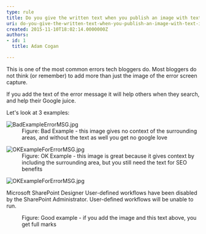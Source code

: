 ```yaml
---
type: rule
title: Do you give the written text when you publish an image with text in it?
uri: do-you-give-the-written-text-when-you-publish-an-image-with-text-in-it
created: 2015-11-10T18:02:14.0000000Z
authors:
- id: 1
  title: Adam Cogan

---
```




<span class='intro'> <p>​This is one of the most common errors tech bloggers do. Most bloggers do not think (or remember) to add more than just the image of the error screen capture.<br></p><p>If you add the text of the error message it will help others when they search, and help their Google juice.</p> </span>

<p>​​Let's look at 3 examples&#58;​​</p><dl class="badImage"><dt><img src="/PublishingImages/BadExampleErrorMSG.jpg" alt="BadExampleErrorMSG.jpg" /></dt><dd>Figure&#58; Bad Example - this image gives no context of the surrounding areas, and without the text as well you get no google love</dd></dl><dl class="image"><dt><img src="/PublishingImages/OKExampleForErrorMSG.jpg" alt="OKExampleForErrorMSG.jpg" /></dt><dd>Figure&#58; OK Example - this image is great because it gives context by including the surrounding area, but you still need the text for SEO benefits</dd></dl><dl class="goodImage"><dt><img src="/PublishingImages/OKExampleForErrorMSG.jpg" alt="OKExampleForErrorMSG.jpg" /><p class="ssw15-rteElement-GreyBox">
   Microsoft SharePoint Designer 
User-defined workflows have been disabled by the SharePoint Administrator. User-defined workflows will be unable to run.
​</p></dt><dd>Figure&#58; Good example - if you add the image and this text above, you get full marks</dd></dl>


